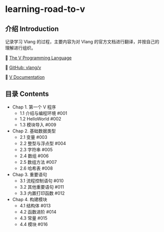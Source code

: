 # learning-road-to-v

## 介绍 Introduction

记录学习 Vlang 的过程，主要内容为对 Vlang 的官方文档进行翻译，并按自己的理解进行组织。

🔗 [The V Programming Language](https://vlang.io/)

🔗 [GitHub: vlang/v](https://github.com/vlang/v/)

🔗 [V Documentation](https://github.com/vlang/v/blob/master/doc/docs.md)

## 目录 Contents

- Chap 1. 第一个 V 程序
    - 1.1 介绍与编程环境 #001
    - 1.2 HelloWorld #002
    - 1.3 模块导入 #009
- Chap 2. 基础数据类型
    - 2.1 变量 #003
    - 2.2 整型与浮点型 #004
    - 2.3 字符串 #005
    - 2.4 数组 #006
    - 2.5 数组方法 #007
    - 2.6 哈希表 #008
- Chap 3. 重要语句
    - 3.1 流程控制语句 #010
    - 3.2 其他重要语句 #011
    - 3.3 内置打印函数 #012
- Chap 4. 构建模块
    - 4.1 结构体 #013
    - 4.2 函数进阶 #014
    - 4.3 常量 #015
    - 4.4 模块 #016
